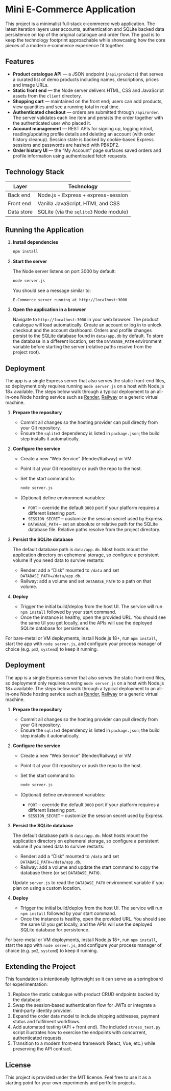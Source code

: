 # Mini E‑Commerce Application

This project is a minimalist full‑stack e‑commerce web application.  The
latest iteration layers user accounts, authentication and SQLite backed
data persistence on top of the original catalogue and order flow.  The
goal is to keep the technology footprint approachable while showcasing
how the core pieces of a modern e‑commerce experience fit together.

## Features

* **Product catalogue API** — a JSON endpoint (`/api/products`) that
  serves a curated list of demo products including names, descriptions,
  prices and image URLs.
* **Static front end** — the Node server delivers HTML, CSS and
  JavaScript assets from the `client` directory.
* **Shopping cart** — maintained on the front end; users can add
  products, view quantities and see a running total in real time.
* **Authenticated checkout** — orders are submitted through
  `/api/order`.  The server validates each line item and persists the
  order together with the authenticated user who placed it.
* **Account management** — REST APIs for signing up, logging in/out,
  reading/updating profile details and deleting an account (with order
  history cleanup).  Session state is backed by cookie‑based Express
  sessions and passwords are hashed with PBKDF2.
* **Order history UI** — the “My Account” page surfaces saved orders and
  profile information using authenticated fetch requests.

## Technology Stack

| Layer       | Technology                             |
| ----------- | -------------------------------------- |
| Back end    | Node.js + Express + express-session     |
| Front end   | Vanilla JavaScript, HTML and CSS        |
| Data store  | SQLite (via the `sqlite3` Node module)  |

## Running the Application

1. **Install dependencies**

   ```bash
   npm install
   ```

2. **Start the server**

   The Node server listens on port 3000 by default:

   ```bash
   node server.js
   ```

   You should see a message similar to:

   ```
   E‑Commerce server running at http://localhost:3000
   ```

3. **Open the application in a browser**

   Navigate to `http://localhost:3000` in your web browser.  The product
   catalogue will load automatically.  Create an account or log in to
   unlock checkout and the account dashboard.  Orders and profile
   changes persist to the SQLite database found in `data/app.db` by default.
   To store the database in a different location, set the `DATABASE_PATH`
   environment variable before starting the server (relative paths resolve from
   the project root).

## Deployment

The app is a single Express server that also serves the static front-end
files, so deployment only requires running `node server.js` on a host with
Node.js 18+ available. The steps below walk through a typical deployment to
an all-in-one Node hosting service such as [Render](https://render.com),
[Railway](https://railway.app) or a generic virtual machine.

1. **Prepare the repository**

   * Commit all changes so the hosting provider can pull directly from your
     Git repository.
   * Ensure the `sqlite3` dependency is listed in `package.json`; the build
     step installs it automatically.

2. **Configure the service**

   * Create a new “Web Service” (Render/Railway) or VM.
   * Point it at your Git repository or push the repo to the host.
   * Set the start command to:

     ```bash
     node server.js
     ```

   * (Optional) define environment variables:
     * `PORT` – override the default `3000` port if your platform requires a
       different listening port.
     * `SESSION_SECRET` – customize the session secret used by Express.
     * `DATABASE_PATH` – set an absolute or relative path for the SQLite
       database file. Relative paths resolve from the project directory.

3. **Persist the SQLite database**

   The default database path is `data/app.db`. Most hosts mount the
   application directory on ephemeral storage, so configure a persistent
   volume if you need data to survive restarts:

   * Render: add a “Disk” mounted to `/data` and set `DATABASE_PATH=/data/app.db`.
   * Railway: add a volume and set `DATABASE_PATH` to a path on that volume.

4. **Deploy**

   * Trigger the initial build/deploy from the host UI. The service will run
     `npm install` followed by your start command.
   * Once the instance is healthy, open the provided URL. You should see the
     same UI you get locally, and the APIs will use the deployed SQLite
     database for persistence.

For bare-metal or VM deployments, install Node.js 18+, run `npm install`,
start the app with `node server.js`, and configure your process manager of
choice (e.g. `pm2`, `systemd`) to keep it running.

## Deployment

The app is a single Express server that also serves the static front-end
files, so deployment only requires running `node server.js` on a host with
Node.js 18+ available. The steps below walk through a typical deployment to
an all-in-one Node hosting service such as [Render](https://render.com),
[Railway](https://railway.app) or a generic virtual machine.

1. **Prepare the repository**

   * Commit all changes so the hosting provider can pull directly from your
     Git repository.
   * Ensure the `sqlite3` dependency is listed in `package.json`; the build
     step installs it automatically.

2. **Configure the service**

   * Create a new “Web Service” (Render/Railway) or VM.
   * Point it at your Git repository or push the repo to the host.
   * Set the start command to:

     ```bash
     node server.js
     ```

   * (Optional) define environment variables:
     * `PORT` – override the default `3000` port if your platform requires a
       different listening port.
     * `SESSION_SECRET` – customize the session secret used by Express.

3. **Persist the SQLite database**

   The default database path is `data/app.db`. Most hosts mount the
   application directory on ephemeral storage, so configure a persistent
   volume if you need data to survive restarts:

   * Render: add a “Disk” mounted to `/data` and set `DATABASE_PATH=/data/app.db`.
   * Railway: add a volume and update the start command to copy the database
     there (or set `DATABASE_PATH`).

   Update `server.js` to read the `DATABASE_PATH` environment variable if you
   plan on using a custom location.

4. **Deploy**

   * Trigger the initial build/deploy from the host UI. The service will run
     `npm install` followed by your start command.
   * Once the instance is healthy, open the provided URL. You should see the
     same UI you get locally, and the APIs will use the deployed SQLite
     database for persistence.

For bare-metal or VM deployments, install Node.js 18+, run `npm install`,
start the app with `node server.js`, and configure your process manager of
choice (e.g. `pm2`, `systemd`) to keep it running.

## Extending the Project

This foundation is intentionally lightweight so it can serve as a
springboard for experimentation:

1. Replace the static catalogue with product CRUD endpoints backed by
   the database.
2. Swap the session‑based authentication flow for JWTs or integrate a
   third‑party identity provider.
3. Expand the order data model to include shipping addresses, payment
   status and fulfilment workflows.
4. Add automated testing (API + front end).  The included
   `stress_test.py` script illustrates how to exercise the endpoints with
   concurrent, authenticated requests.
5. Transition to a modern front‑end framework (React, Vue, etc.) while
   preserving the API contract.

## License

This project is provided under the MIT license.  Feel free to use it
as a starting point for your own experiments and portfolio projects.
